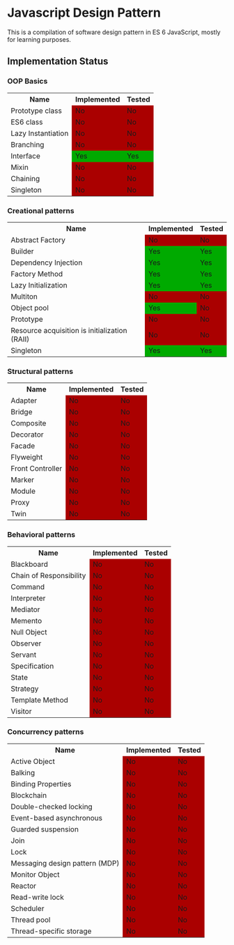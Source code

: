# Javascript Design Pattern

This is a compilation of software design pattern in ES 6 JavaScript, mostly for learning purposes.


## Implementation Status

### OOP Basics

<table style="width:100%;">
	<tr>
		<th>Name</th>
		<th>Implemented</th>
		<th>Tested</th>
	</tr>
	<tr>
		<td>Prototype class</td>
		<td style="background-color:#AA0000">No</td>
		<td style="background-color:#AA0000">No</td>
	</tr>
	<tr>
		<td>ES6 class</td>
		<td style="background-color:#AA0000">No</td>
		<td style="background-color:#AA0000">No</td>
	</tr>
	<tr>
		<td>Lazy Instantiation</td>
		<td style="background-color:#AA0000">No</td>
		<td style="background-color:#AA0000">No</td>
	</tr>	
	<tr>
		<td>Branching</td>
		<td style="background-color:#AA0000">No</td>
		<td style="background-color:#AA0000">No</td>
	</tr>	
	<tr>
		<td>Interface</td>
		<td style="background-color:#00AA00">Yes</td>
		<td style="background-color:#00AA00">Yes</td>
	</tr>
	<tr>
		<td>Mixin</td>
		<td style="background-color:#AA0000">No</td>
		<td style="background-color:#AA0000">No</td>
	</tr>
	<tr>
		<td>Chaining</td>
		<td style="background-color:#AA0000">No</td>
		<td style="background-color:#AA0000">No</td>
	</tr>
	<tr>
		<td>Singleton</td>
		<td style="background-color:#AA0000">No</td>
		<td style="background-color:#AA0000">No</td>
	</tr>
</table>

### Creational patterns


<table style="width:100%;">
	<tr>
		<th>Name</th>
		<th>Implemented</th>
		<th>Tested</th>
	</tr>
	<tr>
		<td>Abstract Factory</td>
		<td style="background-color:#AA0000">No</td>
		<td style="background-color:#AA0000">No</td>
	</tr>
	<tr>
		<td>Builder</td>
		<td style="background-color:#00AA00">Yes</td>
		<td style="background-color:#00AA00">Yes</td>
	</tr>
	<tr>
    	<td>Dependency Injection</td>
    	<td style="background-color:#00AA00">Yes</td>
    	<td style="background-color:#00AA00">Yes</td>
    </tr>
	<tr>
    	<td>Factory Method</td>
    	<td style="background-color:#00AA00">Yes</td>
    	<td style="background-color:#00AA00">Yes</td>
    </tr>
	<tr>
    	<td>Lazy Initialization</td>
    	<td style="background-color:#00AA00">Yes</td>
    	<td style="background-color:#00AA00">Yes</td>
    </tr>
	<tr>
		<td>Multiton</td>
		<td style="background-color:#AA0000">No</td>
		<td style="background-color:#AA0000">No</td>
	</tr>
	<tr>
		<td>Object pool</td>
		<td style="background-color:#00AA00">Yes</td>
		<td style="background-color:#AA0000">No</td>
	</tr>
	<tr>
		<td>Prototype</td>
		<td style="background-color:#AA0000">No</td>
		<td style="background-color:#AA0000">No</td>
	</tr>
	<tr>
		<td>Resource acquisition is initialization (RAII)</td>
		<td style="background-color:#AA0000">No</td>
		<td style="background-color:#AA0000">No</td>
	</tr>
	<tr>
		<td>Singleton</td>
    	<td style="background-color:#00AA00">Yes</td>
    	<td style="background-color:#00AA00">Yes</td>
	</tr>
</table>

### Structural patterns

<table style="width:100%;">
	<tr>
		<th>Name</th>
		<th>Implemented</th>
		<th>Tested</th>
	</tr>
	<tr>
		<td>Adapter</td>
		<td style="background-color:#AA0000">No</td>
		<td style="background-color:#AA0000">No</td>
	</tr>
	<tr>
		<td>Bridge</td>
		<td style="background-color:#AA0000">No</td>
		<td style="background-color:#AA0000">No</td>
	</tr>
	<tr>
    	<td>Composite</td>
		<td style="background-color:#AA0000">No</td>
		<td style="background-color:#AA0000">No</td>
    </tr>
	<tr>
    	<td>Decorator</td>
		<td style="background-color:#AA0000">No</td>
		<td style="background-color:#AA0000">No</td>
    </tr>
	<tr>
    	<td>Facade</td>
		<td style="background-color:#AA0000">No</td>
		<td style="background-color:#AA0000">No</td>
    </tr>
	<tr>
		<td>Flyweight</td>
		<td style="background-color:#AA0000">No</td>
		<td style="background-color:#AA0000">No</td>
	</tr>
	<tr>
		<td>Front Controller</td>
		<td style="background-color:#AA0000">No</td>
		<td style="background-color:#AA0000">No</td>
	</tr>
	<tr>
		<td>Marker</td>
		<td style="background-color:#AA0000">No</td>
		<td style="background-color:#AA0000">No</td>
	</tr>
	<tr>
		<td>Module</td>
		<td style="background-color:#AA0000">No</td>
		<td style="background-color:#AA0000">No</td>
	</tr>
	<tr>
		<td>Proxy</td>
		<td style="background-color:#AA0000">No</td>
		<td style="background-color:#AA0000">No</td>
	</tr>
	<tr>
		<td>Twin</td>
		<td style="background-color:#AA0000">No</td>
		<td style="background-color:#AA0000">No</td>
	</tr>
</table>

### Behavioral patterns

<table style="width:100%;">
	<tr>
		<th>Name</th>
		<th>Implemented</th>
		<th>Tested</th>
	</tr>
	<tr>
		<td>Blackboard</td>
		<td style="background-color:#AA0000">No</td>
		<td style="background-color:#AA0000">No</td>
	</tr>
	<tr>
		<td>Chain of Responsibility</td>
		<td style="background-color:#AA0000">No</td>
		<td style="background-color:#AA0000">No</td>
	</tr>
	<tr>
    	<td>Command</td>
		<td style="background-color:#AA0000">No</td>
		<td style="background-color:#AA0000">No</td>
    </tr>
	<tr>
    	<td>Interpreter</td>
		<td style="background-color:#AA0000">No</td>
		<td style="background-color:#AA0000">No</td>
    </tr>
	<tr>
    	<td>Mediator</td>
		<td style="background-color:#AA0000">No</td>
		<td style="background-color:#AA0000">No</td>
    </tr>
	<tr>
		<td>Memento</td>
		<td style="background-color:#AA0000">No</td>
		<td style="background-color:#AA0000">No</td>
	</tr>
	<tr>
		<td>Null Object</td>
		<td style="background-color:#AA0000">No</td>
		<td style="background-color:#AA0000">No</td>
	</tr>
	<tr>
		<td>Observer</td>
		<td style="background-color:#AA0000">No</td>
		<td style="background-color:#AA0000">No</td>
	</tr>
	<tr>
		<td>Servant</td>
		<td style="background-color:#AA0000">No</td>
		<td style="background-color:#AA0000">No</td>
	</tr>
	<tr>
		<td>Specification</td>
		<td style="background-color:#AA0000">No</td>
		<td style="background-color:#AA0000">No</td>
	</tr>
	<tr>
		<td>State</td>
		<td style="background-color:#AA0000">No</td>
		<td style="background-color:#AA0000">No</td>
	</tr>
	<tr>
		<td>Strategy</td>
		<td style="background-color:#AA0000">No</td>
		<td style="background-color:#AA0000">No</td>
	</tr>
	<tr>
		<td>Template Method</td>
		<td style="background-color:#AA0000">No</td>
		<td style="background-color:#AA0000">No</td>
	</tr>
	<tr>
		<td>Visitor</td>
		<td style="background-color:#AA0000">No</td>
		<td style="background-color:#AA0000">No</td>
	</tr>
</table>

### Concurrency patterns


<table style="width:100%;">
	<tr>
		<th>Name</th>
		<th>Implemented</th>
		<th>Tested</th>
	</tr>
	<tr>
		<td>Active Object</td>
		<td style="background-color:#AA0000">No</td>
		<td style="background-color:#AA0000">No</td>
	</tr>
	<tr>
		<td>Balking</td>
		<td style="background-color:#AA0000">No</td>
		<td style="background-color:#AA0000">No</td>
	</tr>
	<tr>
    	<td>Binding Properties</td>
		<td style="background-color:#AA0000">No</td>
		<td style="background-color:#AA0000">No</td>
    </tr>
	<tr>
    	<td>Blockchain</td>
		<td style="background-color:#AA0000">No</td>
		<td style="background-color:#AA0000">No</td>
    </tr>
	<tr>
    	<td>Double-checked locking</td>
		<td style="background-color:#AA0000">No</td>
		<td style="background-color:#AA0000">No</td>
    </tr>
	<tr>
		<td>Event-based asynchronous</td>
		<td style="background-color:#AA0000">No</td>
		<td style="background-color:#AA0000">No</td>
	</tr>
	<tr>
		<td>Guarded suspension</td>
		<td style="background-color:#AA0000">No</td>
		<td style="background-color:#AA0000">No</td>
	</tr>
	<tr>
		<td>Join</td>
		<td style="background-color:#AA0000">No</td>
		<td style="background-color:#AA0000">No</td>
	</tr>
	<tr>
		<td>Lock</td>
		<td style="background-color:#AA0000">No</td>
		<td style="background-color:#AA0000">No</td>
	</tr>
	<tr>
		<td>Messaging design pattern (MDP)</td>
		<td style="background-color:#AA0000">No</td>
		<td style="background-color:#AA0000">No</td>
	</tr>
	<tr>
		<td>Monitor Object</td>
		<td style="background-color:#AA0000">No</td>
		<td style="background-color:#AA0000">No</td>
	</tr>
	<tr>
		<td>Reactor</td>
		<td style="background-color:#AA0000">No</td>
		<td style="background-color:#AA0000">No</td>
	</tr>
	<tr>
		<td>Read-write lock</td>
		<td style="background-color:#AA0000">No</td>
		<td style="background-color:#AA0000">No</td>
	</tr>
	<tr>
		<td>Scheduler</td>
		<td style="background-color:#AA0000">No</td>
		<td style="background-color:#AA0000">No</td>
	</tr>
	<tr>
		<td>Thread pool</td>
		<td style="background-color:#AA0000">No</td>
		<td style="background-color:#AA0000">No</td>
	</tr>
	<tr>
		<td>Thread-specific storage</td>
		<td style="background-color:#AA0000">No</td>
		<td style="background-color:#AA0000">No</td>
	</tr>
</table>